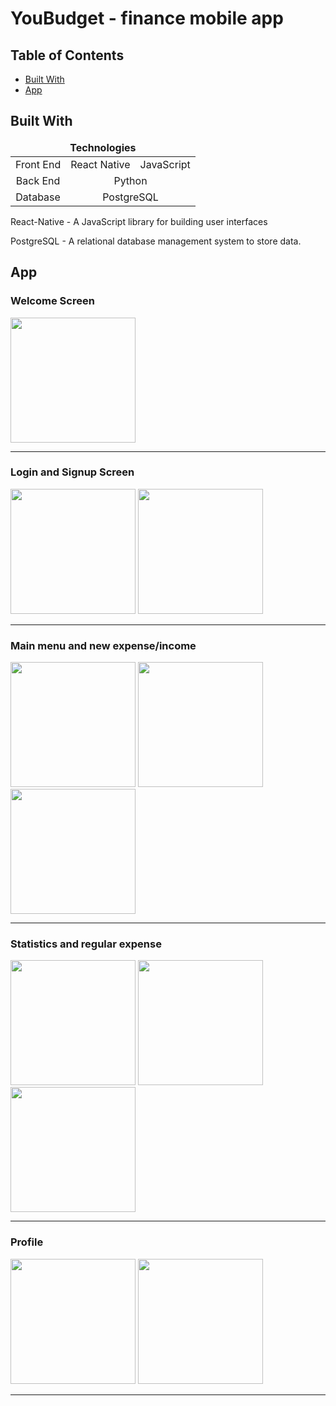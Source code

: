 # YouBudget - finance mobile app


## Table of Contents  
- [Built With](#built_with)
- [App](#app)
    


<a name="built_with"/>

## Built With

<table>
    <thead>
    <tr align="center">
        <td colspan=4><b>Technologies</b></td>
    </tr>
    </thead>
    <tbody>
    <tr align="center">
        <td align="center">Front End</td>
        <td>React Native</td>
        <td>JavaScript</td>
    </tr>
    <tr align="center">
        <td>Back End</td>
        <td colspan=3>Python</td>
    </tr>
    <tr align="center">
        <td>Database</td>
        <td colspan=3>PostgreSQL</td>
    </tr>
    </tbody>
</table>


React-Native - A JavaScript library for building user interfaces

PostgreSQL - A relational database management system to store data.

<a name="app"/>

## App


### Welcome Screen
<img src="https://github.com/YakubovShakir/YouBudget/assets/41867901/50203e7d-c77f-441c-a1f0-0ab4e6c28d14" width="200">

---

### Login and Signup Screen
<img src="https://github.com/YakubovShakir/YouBudget/assets/41867901/b9207430-d438-4d8a-b5c5-c4cc38ceb454" width="200">
<img src="https://github.com/YakubovShakir/YouBudget/assets/41867901/28b52a05-fd9c-47cb-803e-e8a3f1b22f38" width="200">

---

### Main menu and new expense/income

<img src="https://github.com/YakubovShakir/YouBudget/assets/41867901/0120b88b-d876-4777-97e9-e25f60ad251b" width="200">
<img src="https://github.com/YakubovShakir/YouBudget/assets/41867901/9a42102e-87bb-4df6-b711-64cb4bbd61b8" width="200">
<img src="https://github.com/YakubovShakir/YouBudget/assets/41867901/e8b645f0-2674-4aca-9d89-a07ead45530a" width="200">

---

### Statistics and regular expense

<img src="https://github.com/YakubovShakir/YouBudget/assets/41867901/041b1a37-e113-4d80-abe7-e6d73e97ea78" width="200">
<img src="https://github.com/YakubovShakir/YouBudget/assets/41867901/c970b605-4132-4462-8f88-32344eaa234f" width="200">
<img src="https://github.com/YakubovShakir/YouBudget/assets/41867901/13c41cf9-0067-410f-b6fd-ddfac64b6567" width="200">

---

### Profile 
<img src="https://github.com/YakubovShakir/YouBudget/assets/41867901/a7d16ad5-ee12-47e4-8bd8-5fc24fe2149f" width="200">
<img src="https://github.com/YakubovShakir/YouBudget/assets/41867901/708f4fa7-bc62-458b-8fc3-b4997bca4160" width="200">

---












